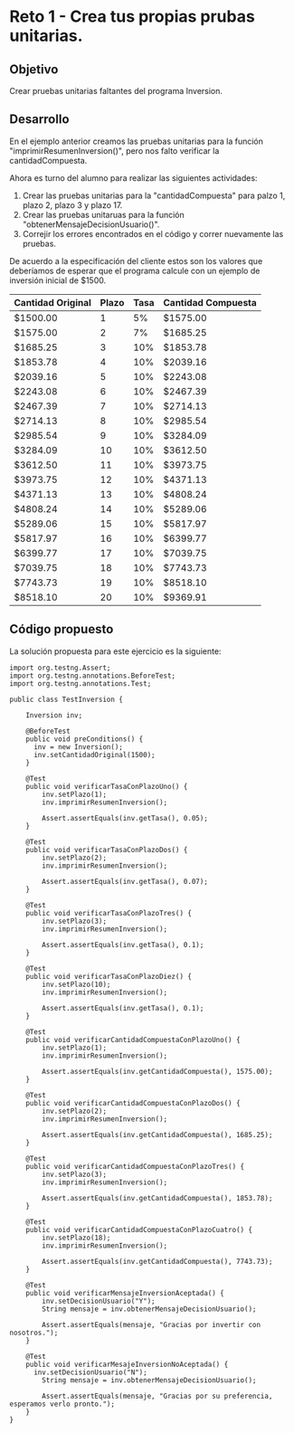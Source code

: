 # Reto 1 - Crea tus propias prubas unitarias.

## Objetivo

Crear pruebas unitarias faltantes del programa Inversion.

## Desarrollo

En el ejemplo anterior creamos las pruebas unitarias para la función "imprimirResumenInversion()", pero nos falto verificar la cantidadCompuesta.

Ahora es turno del alumno para realizar las siguientes actividades:

1. Crear las pruebas unitarias para la "cantidadCompuesta" para palzo 1, plazo 2, plazo 3 y plazo 17.
2. Crear las pruebas unitaruas para la función "obtenerMensajeDecisionUsuario()".
3. Correjir los errores encontrados en el código y correr nuevamente las pruebas.

De acuerdo a la especificación del cliente estos son los valores que deberíamos de esperar que el programa calcule con un ejemplo de inversión inicial de $1500.

| Cantidad Original | Plazo | Tasa | Cantidad Compuesta |
| --- | --- | --- | --- |
| $1500.00 | 1 | 5% | $1575.00 |
| $1575.00 | 2 | 7% | $1685.25 |
| $1685.25 | 3 | 10% | $1853.78 |
| $1853.78 | 4 | 10% | $2039.16 |
| $2039.16 | 5 | 10% | $2243.08 |
| $2243.08 | 6 | 10% | $2467.39 |
| $2467.39 | 7 | 10% | $2714.13 |
| $2714.13 | 8 | 10% | $2985.54 |
| $2985.54 | 9 | 10% | $3284.09 |
| $3284.09 | 10 | 10% | $3612.50 |
| $3612.50 | 11 | 10% | $3973.75 |
| $3973.75 | 12 | 10% | $4371.13 |
| $4371.13 | 13 | 10% | $4808.24 |
| $4808.24 | 14 | 10% | $5289.06 |
| $5289.06 | 15 | 10% | $5817.97 |
| $5817.97 | 16 | 10% | $6399.77 |
| $6399.77 | 17 | 10% | $7039.75 |
| $7039.75 | 18 | 10% | $7743.73 |
| $7743.73 | 19 | 10% | $8518.10 |
| $8518.10 | 20 | 10% | $9369.91 |

## Código propuesto

La solución propuesta para este ejercicio es la siguiente:

```
import org.testng.Assert;
import org.testng.annotations.BeforeTest;
import org.testng.annotations.Test;

public class TestInversion {

    Inversion inv;
    
    @BeforeTest
    public void preConditions() {
      inv = new Inversion();
      inv.setCantidadOriginal(1500);
    }
    
    @Test
    public void verificarTasaConPlazoUno() {
    	inv.setPlazo(1);
    	inv.imprimirResumenInversion();
    	
    	Assert.assertEquals(inv.getTasa(), 0.05);
    }
    
    @Test
    public void verificarTasaConPlazoDos() {
    	inv.setPlazo(2);
    	inv.imprimirResumenInversion();
    	
    	Assert.assertEquals(inv.getTasa(), 0.07);
    }
    
    @Test
    public void verificarTasaConPlazoTres() {
    	inv.setPlazo(3);
    	inv.imprimirResumenInversion();
    	
    	Assert.assertEquals(inv.getTasa(), 0.1);
    }
	
    @Test
    public void verificarTasaConPlazoDiez() {
    	inv.setPlazo(10);
    	inv.imprimirResumenInversion();
    	
    	Assert.assertEquals(inv.getTasa(), 0.1);
    }
    
    @Test
    public void verificarCantidadCompuestaConPlazoUno() {
    	inv.setPlazo(1);
    	inv.imprimirResumenInversion();
    	
    	Assert.assertEquals(inv.getCantidadCompuesta(), 1575.00);
    }
    
    @Test
    public void verificarCantidadCompuestaConPlazoDos() {
    	inv.setPlazo(2);
    	inv.imprimirResumenInversion();
    	
    	Assert.assertEquals(inv.getCantidadCompuesta(), 1685.25);
    }
    
    @Test
    public void verificarCantidadCompuestaConPlazoTres() {
    	inv.setPlazo(3);
    	inv.imprimirResumenInversion();
    	
    	Assert.assertEquals(inv.getCantidadCompuesta(), 1853.78);
    }
	
    @Test
    public void verificarCantidadCompuestaConPlazoCuatro() {
    	inv.setPlazo(18);
    	inv.imprimirResumenInversion();
    	
    	Assert.assertEquals(inv.getCantidadCompuesta(), 7743.73);
    }
    
    @Test
    public void verificarMensajeInversionAceptada() {
    	inv.setDecisionUsuario("Y");
    	String mensaje = inv.obtenerMensajeDecisionUsuario();
    	
    	Assert.assertEquals(mensaje, "Gracias por invertir con nosotros.");
    }
    
    @Test
    public void verificarMesajeInversionNoAceptada() {
      inv.setDecisionUsuario("N");
    	String mensaje = inv.obtenerMensajeDecisionUsuario();
    	
    	Assert.assertEquals(mensaje, "Gracias por su preferencia, esperamos verlo pronto.");
    }
}

```
